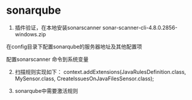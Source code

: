 # sonarqube


1. 插件验证，在本地安装sonarscanner
sonar-scanner-cli-4.8.0.2856-windows.zip

在config目录下配置sonarqube的服务器地址及其他配置项

配置sonarscanner 命令到系统变量

2. 扫描规则实现如下：
context.addExtensions(JavaRulesDefinition.class, MySensor.class, CreateIssuesOnJavaFilesSensor.class);

3. sonarqube中需要激活规则
